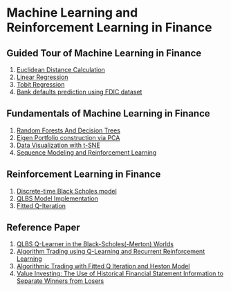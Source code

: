 # Machine Learning and Reinforcement Learning in Finance

## Guided Tour of Machine Learning in Finance
1. [Euclidean Distance Calculation](MY_Euclidian_Distance_m1_ex1_v3.ipynb)
2. [Linear Regression](Final_linear_regress_m1_ex2_v4.ipynb)
3. [Tobit Regression](MY_Tobit_regression_m1_ex3_v4.ipynb)
4. [Bank defaults prediction using FDIC dataset](Final_Bank_failure_m1_ex4_v4.ipynb)

## Fundamentals of Machine Learning in Finance
1. [Random Forests And Decision Trees](FINAL_Bank_failure_rand_forests_m2_ex2.ipynb)
2. [Eigen Portfolio construction via PCA](Final_pca_eigen_portfolios_m2_ex3.ipynb)
3. [Data Visualization with t-SNE](Final_DJI_tSNE_m2_ex4_corrected.ipynb)
4. [Sequence Modeling and Reinforcement Learning](Final_absorp_ratio_m2_ex5.ipynb)

## Reinforcement Learning in Finance
1. [Discrete-time Black Scholes model](Final_discrete_black_scholes_m3_ex1_v3.ipynb)
2. [QLBS Model Implementation](MY_dp_qlbs_oneset_m3_ex2_v3.ipynb)
3. [Fitted Q-Iteration](Clean_dp_qlbs_oneset_m3_ex3_v4.ipynb)

## Reference Paper
1. [QLBS Q-Learner in the Black-Scholes(-Merton) Worlds](https://arxiv.org/abs/1712.04609)
2. [Algorithm Trading using Q-Learning and Recurrent Reinforcement Learning](http://cs229.stanford.edu/proj2009/LvDuZhai.pdf)
3. [Algorithmic Trading with Fitted Q Iteration and
Heston Model](https://arxiv.org/abs/1805.07478)
4. [Value Investing: The Use of Historical Financial Statement Information to Separate Winners from Losers](https://www.chicagobooth.edu/~/media/FE874EE65F624AAEBD0166B1974FD74D.pdf)


